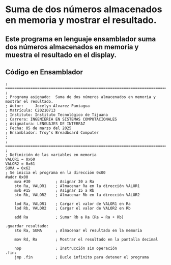 # Suma de dos números almacenados en memoria y mostrar el resultado.

## Este programa en lenguaje ensamblador suma dos números almacenados en memoria y muestra el resultado en el display.

## Código en Ensamblador 

```assembly
; ======================================================================================
;
; Programa asignado:  Suma de dos números almacenados en memoria y mostrar el resultado.
; Autor:     Jocelyn Alvarez Paniagua
; Matrícula: C20210713
; Instituto: Instituto Tecnológico de Tijuana
; Carrera: INGENIERIA EN SISTEMAS COMPUTACIONALES
; Asignatura: LENGUAJES DE INTERFAZ
; Fecha: 05 de marzo del 2025
; Ensamblador: Troy's Breadboard Computer
;
; ======================================================================================
;
; Definición de las variables en memoria
VALOR1 = 0x60
VALOR2 = 0x61
SUMA = 0x62
; Se inicia el programa en la dirección 0x00
#addr 0x00
    mva #30           ; Asignar 30 a Ra
    sto Ra, VALOR1    ; Almacenar Ra en la dirección VALOR1
    mvb #15           ; Asignar 15 a Rb
    sto Rb, VALOR2    ; Almacenar Rb en la dirección VALOR2

    lod Ra, VALOR1    ; Cargar el valor de VALOR1 en Ra
    lod Rb, VALOR2    ; Cargar el valor de VALOR2 en Rb

    add Ra            ; Sumar Rb a Ra (Ra = Ra + Rb)

.guardar_resultado:
    sto Ra, SUMA      ; Almacenar el resultado en la memoria

    mov Rd, Ra        ; Mostrar el resultado en la pantalla decimal

    nop               ; Instrucción sin operación
.fin:
    jmp .fin          ; Bucle infinito para detener el programa

```
